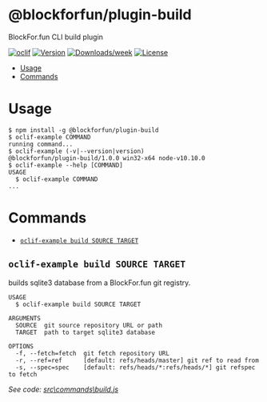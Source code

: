 @blockforfun/plugin-build
=========================

BlockFor.fun CLI build plugin

[![oclif](https://img.shields.io/badge/cli-oclif-brightgreen.svg)](https://oclif.io)
[![Version](https://img.shields.io/npm/v/@blockforfun/plugin-build.svg)](https://npmjs.org/package/@blockforfun/plugin-build)
[![Downloads/week](https://img.shields.io/npm/dw/@blockforfun/plugin-build.svg)](https://npmjs.org/package/@blockforfun/plugin-build)
[![License](https://img.shields.io/npm/l/@blockforfun/plugin-build.svg)](https://github.com/blockforfun/cli/blob/master/package.json)

<!-- toc -->
* [Usage](#usage)
* [Commands](#commands)
<!-- tocstop -->
# Usage
<!-- usage -->
```sh-session
$ npm install -g @blockforfun/plugin-build
$ oclif-example COMMAND
running command...
$ oclif-example (-v|--version|version)
@blockforfun/plugin-build/1.0.0 win32-x64 node-v10.10.0
$ oclif-example --help [COMMAND]
USAGE
  $ oclif-example COMMAND
...
```
<!-- usagestop -->
# Commands
<!-- commands -->
* [`oclif-example build SOURCE TARGET`](#oclif-example-build-source-target)

## `oclif-example build SOURCE TARGET`

builds sqlite3 database from a BlockFor.fun git registry.

```
USAGE
  $ oclif-example build SOURCE TARGET

ARGUMENTS
  SOURCE  git source repository URL or path
  TARGET  path to target sqlite3 database

OPTIONS
  -f, --fetch=fetch  git fetch repository URL
  -r, --ref=ref      [default: refs/heads/master] git ref to read from
  -s, --spec=spec    [default: refs/heads/*:refs/heads/*] git refspec to fetch
```

_See code: [src\commands\build.js](https://github.com/blockforfun/cli/blob/v1.0.0/src\commands\build.js)_
<!-- commandsstop -->
